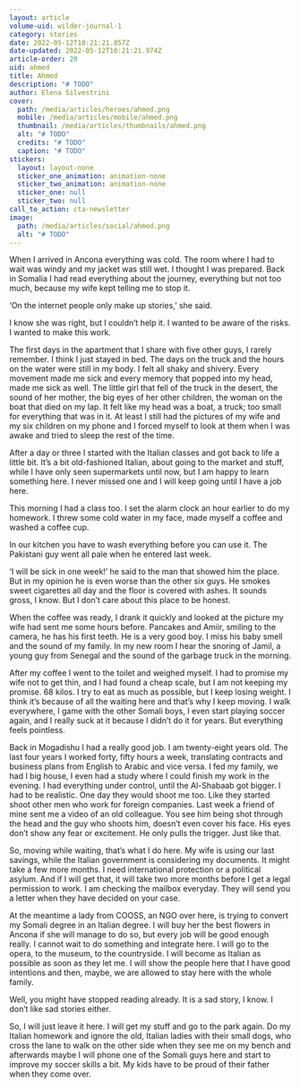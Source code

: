 ```yaml
---
layout: article
volume-uid: wilder-journal-1
category: stories
date: 2022-05-12T10:21:21.857Z
date-updated: 2022-05-12T10:21:21.974Z
article-order: 20
uid: ahmed
title: Ahmed
description: "# TODO"
author: Elena Silvestrini
cover:
  path: /media/articles/heroes/ahmed.png
  mobile: /media/articles/mobile/ahmed.png
  thumbnail: /media/articles/thumbnails/ahmed.png
  alt: "# TODO"
  credits: "# TODO"
  caption: "# TODO"
stickers:
  layout: layout-none
  sticker_one_animation: animation-none
  sticker_two_animation: animation-none
  sticker_one: null
  sticker_two: null
call_to_action: cta-newsletter
image:
  path: /media/articles/social/ahmed.png
  alt: "# TODO"
---
```

When I arrived in Ancona everything was cold. The room where I had to wait was windy and my jacket was still wet. I thought I was prepared. Back in Somalia I had read everything about the journey, everything but not too much, because my wife kept telling me to stop it.

‘On the internet people only make up stories,’ she said.

I know she was right, but I couldn’t help it. I wanted to be aware of the risks. I wanted to make this work.

The first days in the apartment that I share with five other guys, I rarely remember. I think I just stayed in bed. The days on the truck and the hours on the water were still in my body. I felt all shaky and shivery. Every movement made me sick and every memory that popped into my head, made me sick as well. The little girl that fell of the truck in the desert, the sound of her mother, the big eyes of her other children, the woman on the boat that died on my lap. It felt like my head was a boat, a truck; too small for everything that was in it. At least I still had the pictures of my wife and my six children on my phone and I forced myself to look at them when I was awake and tried to sleep the rest of the time. 

After a day or three I started with the Italian classes and got back to life a little bit. It’s a bit old-fashioned Italian, about going to the market and stuff, while I have only seen supermarkets until now, but I am happy to learn something here. I never missed one and I will keep going until I have a job here.

This morning I had a class too. I set the alarm clock an hour earlier to do my homework. I threw some cold water in my face, made myself a coffee and washed a coffee cup.

In our kitchen you have to wash everything before you can use it. The Pakistani guy went all pale when he entered last week.

‘I will be sick in one week!’ he said to the man that showed him the place. But in my opinion he is even worse than the other six guys. He smokes sweet cigarettes all day and the floor is covered with ashes. It sounds gross, I know. But I don’t care about this place to be honest. 

When the coffee was ready, I drank it quickly and looked at the picture my wife had sent me some hours before. Pancakes and Amiir, smiling to the camera, he has his first teeth. He is a very good boy. I miss his baby smell and the sound of my family. In my new room I hear the snoring of Jamil, a young guy from Senegal and the sound of the garbage truck in the morning.

After my coffee I went to the toilet and weighed myself. I had to promise my wife not to get thin, and I had found a cheap scale, but I am not keeping my promise. 68 kilos. I try to eat as much as possible, but I keep losing weight. I think it’s because of all the waiting here and that’s why I keep moving. I walk everywhere, I game with the other Somali boys, I even start playing soccer again, and I really suck at it because I didn’t do it for years. But everything feels pointless.

Back in Mogadishu I had a really good job. I am twenty-eight years old. The last four years I worked forty, fifty hours a week, translating contracts and business plans from English to Arabic and vice versa. I fed my family, we had I big house, I even had a study where I could finish my work in the evening. I had everything under control, until the Al-Shabaab got bigger. I had to be realistic. One day they would shoot me too. Like they started shoot other men who work for foreign companies. Last week a friend of mine sent me a video of an old colleague. You see him being shot through the head and the guy who shoots him, doesn’t even cover his face. His eyes don’t show any fear or excitement. He only pulls the trigger. Just like that.

So, moving while waiting, that’s what I do here. My wife is using our last savings, while the Italian government is considering my documents. It might take a few more months. I need international protection or a political asylum. And if I will get that, it will take two more months before I get a legal permission to work. I am checking the mailbox everyday. They will send you a letter when they have decided on your case.

At the meantime a lady from COOSS, an NGO over here, is trying to convert my Somali degree in an Italian degree. I will buy her the best flowers in Ancona if she will manage to do so, but every job will be good enough really. I cannot wait to do something and integrate here. I will go to the opera, to the museum, to the countryside. I will become as Italian as possible as soon as they let me. I will show the people here that I have good intentions and then, maybe, we are allowed to stay here with the whole family.

Well, you might have stopped reading already. It is a sad story, I know. I don’t like sad stories either.

So, I will just leave it here. I will get my stuff and go to the park again. Do my Italian homework and ignore the old, Italian ladies with their small dogs, who cross the lane to walk on the other side when they see me on my bench and afterwards maybe I will phone one of the Somali guys here and start to improve my soccer skills a bit. My kids have to be proud of their father when they come over.